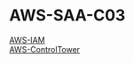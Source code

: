 # AWS-SAA-C03

[AWS-IAM](./assets/md/001-iam.md)\
[AWS-ControlTower](./assets/md/002-control-tower.md)